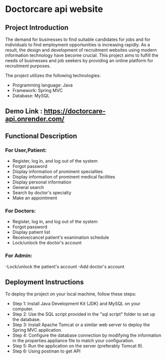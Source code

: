# Doctorcare api website

## Project Introduction
The demand for businesses to find suitable candidates for jobs and for individuals to find employment opportunities is increasing rapidly. As a result, the design and development of recruitment websites using modern information technology have become crucial. This project aims to fulfill the needs of businesses and job seekers by providing an online platform for recruitment purposes.

The project utilizes the following technologies:
- Programming language: Java
- Framework: Spring MVC
- Database: MySQL

## Demo Link : https://doctorcare-api.onrender.com/

## Functional Description

### For User,Patient:
- Register, log in, and log out of the system
- Forgot password
- Display information of prominent specialties
- Display information of prominent medical facilities
- Display personal information
- General search
- Search by doctor's specialty
- Make an appointment

### For Doctors:
- Register, log in, and log out of the system
- Forgot password
- Display patient list
- Receive/cancel patient's examination schedule
- Lock/unlock the doctor's account

### For Admin:
-Lock/unlock the patient's account
-Add doctor's account

## Deployment Instructions
To deploy the project on your local machine, follow these steps:

- Step 1: Install Java Development Kit (JDK) and MySQL on your computer.
- Step 2: Use the SQL script provided in the "sql script" folder to set up the database.
- Step 3: Install Apache Tomcat or a similar web server to deploy the Spring MVC application.
- Step 4: Configure the database connection by modifying the information in the properties.appliance file to match your configuration.
- Step 5: Run the application on the server (preferably Tomcat 9).
- Step 6: Using postman to get API
